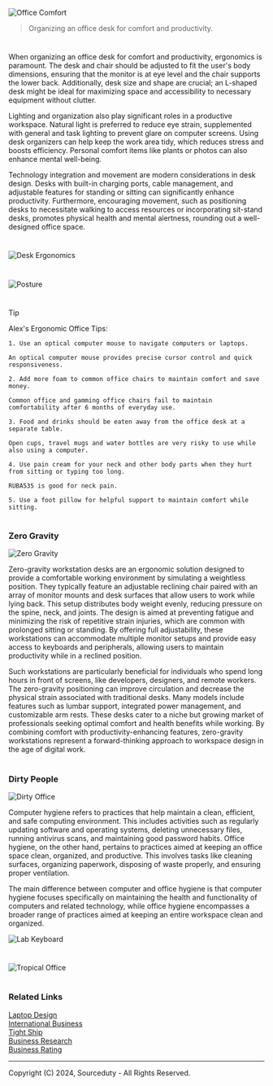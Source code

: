 ![Office Comfort](https://github.com/user-attachments/assets/b814e325-48cf-4fe5-970a-5fc1203e44b3)

> Organizing an office desk for comfort and productivity.

#

When organizing an office desk for comfort and productivity, ergonomics is paramount. The desk and chair should be adjusted to fit the user's body dimensions, ensuring that the monitor is at eye level and the chair supports the lower back. Additionally, desk size and shape are crucial; an L-shaped desk might be ideal for maximizing space and accessibility to necessary equipment without clutter.

Lighting and organization also play significant roles in a productive workspace. Natural light is preferred to reduce eye strain, supplemented with general and task lighting to prevent glare on computer screens. Using desk organizers can help keep the work area tidy, which reduces stress and boosts efficiency. Personal comfort items like plants or photos can also enhance mental well-being.

Technology integration and movement are modern considerations in desk design. Desks with built-in charging ports, cable management, and adjustable features for standing or sitting can significantly enhance productivity. Furthermore, encouraging movement, such as positioning desks to necessitate walking to access resources or incorporating sit-stand desks, promotes physical health and mental alertness, rounding out a well-designed office space.

#

![Desk Ergonomics](https://github.com/sourceduty/Office_Comfort/assets/123030236/302d758e-7149-479a-aab0-e7f17804e7a8)
#
![Posture](https://github.com/sourceduty/Office_Comfort/assets/123030236/c6b90ad3-4f05-4322-99b8-7cc2465264eb)

#

> [!TIP]
> Alex's Ergonomic Office Tips:
> ```
> 1. Use an optical computer mouse to navigate computers or laptops.
> 
> An optical computer mouse provides precise cursor control and quick responsiveness.
> 
> 2. Add more foam to common office chairs to maintain comfort and save money.
> 
> Common office and gamming office chairs fail to maintain comfortability after 6 months of everyday use.
> 
> 3. Food and drinks should be eaten away from the office desk at a separate table.
> 
> Open cups, travel mugs and water bottles are very risky to use while also using a computer.
> 
> 4. Use pain cream for your neck and other body parts when they hurt from sitting or typing too long.
> 
> RUBA535 is good for neck pain.
> 
> 5. Use a foot pillow for helpful support to maintain comfort while sitting.
> ```

#
### Zero Gravity

![Zero Gravity](https://github.com/user-attachments/assets/4be34d09-01d2-4d8d-ab2c-feba844619a1)

Zero-gravity workstation desks are an ergonomic solution designed to provide a comfortable working environment by simulating a weightless position. They typically feature an adjustable reclining chair paired with an array of monitor mounts and desk surfaces that allow users to work while lying back. This setup distributes body weight evenly, reducing pressure on the spine, neck, and joints. The design is aimed at preventing fatigue and minimizing the risk of repetitive strain injuries, which are common with prolonged sitting or standing. By offering full adjustability, these workstations can accommodate multiple monitor setups and provide easy access to keyboards and peripherals, allowing users to maintain productivity while in a reclined position.

Such workstations are particularly beneficial for individuals who spend long hours in front of screens, like developers, designers, and remote workers. The zero-gravity positioning can improve circulation and decrease the physical strain associated with traditional desks. Many models include features such as lumbar support, integrated power management, and customizable arm rests. These desks cater to a niche but growing market of professionals seeking optimal comfort and health benefits while working. By combining comfort with productivity-enhancing features, zero-gravity workstations represent a forward-thinking approach to workspace design in the age of digital work.

#
### Dirty People

![Dirty Office](https://github.com/user-attachments/assets/af7af20b-0672-42a5-9d2c-6781546d66a7)

Computer hygiene refers to practices that help maintain a clean, efficient, and safe computing environment. This includes activities such as regularly updating software and operating systems, deleting unnecessary files, running antivirus scans, and maintaining good password habits. Office hygiene, on the other hand, pertains to practices aimed at keeping an office space clean, organized, and productive. This involves tasks like cleaning surfaces, organizing paperwork, disposing of waste properly, and ensuring proper ventilation.

The main difference between computer and office hygiene is that computer hygiene focuses specifically on maintaining the health and functionality of computers and related technology, while office hygiene encompasses a broader range of practices aimed at keeping an entire workspace clean and organized.

![Lab Keyboard](https://github.com/user-attachments/assets/da15d9fc-f9f4-4b4e-ac2a-b5b9d93845ed)

#
![Tropical Office](https://github.com/user-attachments/assets/0b65ffd9-68c4-451f-b790-b3c0942817d6)

#
### Related Links

[Laptop Design](https://github.com/sourceduty/Laptop_Design)
<br>
[International Business](https://github.com/sourceduty/International_Business)
<br>
[Tight Ship](https://github.com/sourceduty/Tight_Ship)
<br>
[Business Research](https://github.com/sourceduty/Business_Research)
<br>
[Business Rating](https://github.com/sourceduty/Business_Rating)

***
Copyright (C) 2024, Sourceduty - All Rights Reserved.
